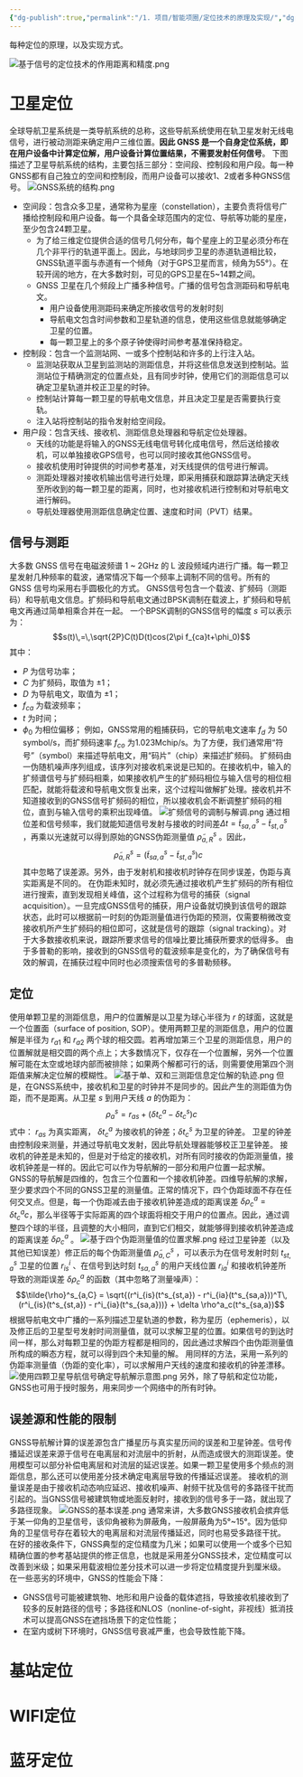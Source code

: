 ```yaml
---
{"dg-publish":true,"permalink":"/1. 项目/智能项圈/定位技术的原理及实现/","dgPassFrontmatter":true,"created":"2024-11-27T14:20:36.000+08:00","updated":"2024-12-20T10:51:58.573+08:00"}
---
```


每种定位的原理，以及实现方式。

![基于信号的定位技术的作用距离和精度.png](/img/user/1.%20%E9%A1%B9%E7%9B%AE/%E6%99%BA%E8%83%BD%E9%A1%B9%E5%9C%88/%E9%99%84%E4%BB%B6/%E5%9F%BA%E4%BA%8E%E4%BF%A1%E5%8F%B7%E7%9A%84%E5%AE%9A%E4%BD%8D%E6%8A%80%E6%9C%AF%E7%9A%84%E4%BD%9C%E7%94%A8%E8%B7%9D%E7%A6%BB%E5%92%8C%E7%B2%BE%E5%BA%A6.png)

# 卫星定位
全球导航卫星系统是一类导航系统的总称，这些导航系统使用在轨卫星发射无线电信号，进行被动测距来确定用户三维位置。**因此 GNSS 是一个自身定位系统，即在用户设备中计算定位解，用户设备计算位置结果，不需要发射任何信号**。
下图描述了卫星导航系统的结构，主要包括三部分：空间段、控制段和用户段。每一种GNSS都有自己独立的空间和控制段，而用户设备可以接收1、2或者多种GNSS信号。
![GNSS系统的结构.png](/img/user/1.%20%E9%A1%B9%E7%9B%AE/%E6%99%BA%E8%83%BD%E9%A1%B9%E5%9C%88/%E9%99%84%E4%BB%B6/GNSS%E7%B3%BB%E7%BB%9F%E7%9A%84%E7%BB%93%E6%9E%84.png)
- 空间段：包含众多卫星，通常称为星座（constellation），主要负责将信号广播给控制段和用户设备。每一个具备全球范围内的定位、导航等功能的星座，至少包含24颗卫星。
	- 为了给三维定位提供合适的信号几何分布，每个星座上的卫星必须分布在几个非平行的轨道平面上。因此，与地球同步卫星的赤道轨道相比较，GNSS轨道平面与赤道有一个倾角（对于GPS卫星而言，倾角为55°）。在较开阔的地方，在大多数时刻，可见的GPS卫星在5~14颗之间。
	- GNSS 卫星在几个频段上广播多种信号。广播的信号包含测距码和导航电文。
		- 用户设备使用测距码来确定所接收信号的发射时刻
		- 导航电文包含时间参数和卫星轨道的信息，使用这些信息就能够确定卫星的位置。
		- 每一颗卫星上的多个原子钟使得时间参考基准保持稳定。
- 控制段：包含一个监测站网、一或多个控制站和许多的上行注入站。
	- 监测站获取从卫星到监测站的测距信息，并将这些信息发送到控制站。监测站位于精确测定的位置点处，且有同步时钟，使用它们的测距信息可以确定卫星轨道并校正卫星的时钟。
	- 控制站计算每一颗卫星的导航电文信息，并且决定卫星是否需要执行变轨。
	- 注入站将控制站的指令发射给空间段。
- 用户段：包含天线、接收机、测距信息处理器和导航定位处理器。
	- 天线的功能是将输入的GNSS无线电信号转化成电信号，然后送给接收机，可以单独接收GPS信号，也可以同时接收其他GNSS信号。
	- 接收机使用时钟提供的时间参考基准，对天线提供的信号进行解调。
	- 测距处理器对接收机输出信号进行处理，即采用捕获和跟踪算法确定天线至所收到的每一颗卫星的距离，同时，也对接收机进行控制和对导航电文进行解码。
	- 导航处理器使用测距信息确定位置、速度和时间（PVT）结果。
## 信号与测距
大多数 GNSS 信号在电磁波频谱 1 ~ 2GHz 的 L 波段频域内进行广播。每一颗卫星发射几种频率的载波，通常情况下每一个频率上调制不同的信号。所有的 GNSS 信号均采用右手圆极化的方式。
GNSS信号包含一个载波、扩频码（测距码）和导航电文信息。扩频码和导航电文通过BPSK调制在载波上，扩频码和导航电文再通过简单相乘合并在一起。
一个BPSK调制的GNSS信号的幅度 $s$ 可以表示为：
$$s(t)\,=\,\sqrt{2P}C(t)D(t)cos(2\pi f_{ca}t+\phi_0)$$
其中：
- $P$ 为信号功率；
- $C$ 为扩频码，取值为 ±1；
- $D$ 为导航电文，取值为 ±1；
- $f_{ca}$ 为载波频率；
- $t$ 为时间；
- $\phi_0$ 为相位偏移；
例如，GNSS常用的粗捕获码，它的导航电文速率 $f_d$ 为 50 symbol/s，而扩频码速率 $f_{co}$ 为1.023Mchip/s。为了方便，我们通常用“符号”（symbol）来描述导航电文，用“码片”（chip）来描述扩频码。
扩频码由一伪随机噪声序列组成，该序列对接收机来说是已知的。在接收机中，输入的扩频谱信号与扩频码相乘，如果接收机产生的扩频码相位与输入信号的相位相匹配，就能将载波和导航电文恢复出来，这个过程叫做解扩处理。接收机并不知道接收到的GNSS信号扩频码的相位，所以接收机会不断调整扩频码的相位，直到与输入信号的乘积出现峰值。
![扩频信号的调制与解调.png](/img/user/1.%20%E9%A1%B9%E7%9B%AE/%E6%99%BA%E8%83%BD%E9%A1%B9%E5%9C%88/%E9%99%84%E4%BB%B6/%E6%89%A9%E9%A2%91%E4%BF%A1%E5%8F%B7%E7%9A%84%E8%B0%83%E5%88%B6%E4%B8%8E%E8%A7%A3%E8%B0%83.png)
通过相位差和信号频率，我们就能知道信号发射与接收的时间差$\Delta t = \tilde{t}^s_{sa,a} - \tilde{t}^s_{st,a}$ ，再乘以光速就可以得到原始的GNSS伪距测量值 $\tilde{\rho}^s_{a,R}$ 。因此，
$$\tilde{\rho}^s_{a,R} = (\tilde{t}^s_{sa,a} - \tilde{t}^s_{st,a}) c$$
其中忽略了误差源。另外，由于发射机和接收机时钟存在同步误差，伪距与真实距离是不同的。
在伪距未知时，就必须先通过接收机产生扩频码的所有相位进行搜索，直到发现相关峰值，这个过程称为信号的捕获（signal acquisition）。一旦完成GNSS信号的捕获，用户设备就切换到该信号的跟踪状态，此时可以根据前一时刻的伪距测量值进行伪距的预测，仅需要稍微改变接收机所产生扩频码的相位即可，这就是信号的跟踪（signal tracking）。对于大多数接收机来说，跟踪所要求信号的信噪比要比捕获所要求的低得多。
由于多普勒的影响，接收到的GNSS信号的载波频率是变化的，为了确保信号有效的解调，在捕获过程中同时也必须搜索信号的多普勒频移。
## 定位
使用单颗卫星的测距信息，用户的位置解是以卫星为球心半径为 $r$ 的球面，这就是一个位置面（surface of position, SOP）。使用两颗卫星的测距信息，用户的位置解是半径为 $r_{a1}$ 和 $r_{a2}$ 两个球的相交圆。若再增加第三个卫星的测距信息，用户的位置解就是相交圆的两个点上；大多数情况下，仅存在一个位置解，另外一个位置解可能在太空或地球内部而被排除；如果两个解都可行的话，则需要使用第四个测距值来解决定位解的模糊性。
![基于单、双和三测距信息定位解的轨迹.png](/img/user/1.%20%E9%A1%B9%E7%9B%AE/%E6%99%BA%E8%83%BD%E9%A1%B9%E5%9C%88/%E9%99%84%E4%BB%B6/%E5%9F%BA%E4%BA%8E%E5%8D%95%E3%80%81%E5%8F%8C%E5%92%8C%E4%B8%89%E6%B5%8B%E8%B7%9D%E4%BF%A1%E6%81%AF%E5%AE%9A%E4%BD%8D%E8%A7%A3%E7%9A%84%E8%BD%A8%E8%BF%B9.png)
但是，在GNSS系统中，接收机和卫星的时钟并不是同步的。因此产生的测距值为伪距，而不是距离。从卫星 $s$ 到用户天线 $a$ 的伪距为：
$$\rho^s_a = r_{as} + (\delta t_c^a - \delta t_c^s)c$$
式中： $r_{as}$ 为真实距离， $\delta t_c^a$ 为接收机的钟差；$\delta t_c^s$ 为卫星的钟差。
卫星的钟差由控制段来测量，并通过导航电文发射，因此导航处理器能够校正卫星钟差。
接收机的钟差是未知的，但是对于给定的接收机，对所有同时接收的伪距测量值，接收机钟差是一样的。因此它可以作为导航解的一部分和用户位置一起求解。
GNSS的导航解是四维的，包含三个位置和一个接收机钟差。四维导航解的求解，至少要求四个不同的GNSS卫星的测量值。正常的情况下，四个伪距球面不存在任何交叉点。但是，每一个伪距减去由于接收机钟差造成的距离误差 $\delta \rho^a_c = \delta t^a_c c$，那么半径等于实际距离的四个球面将相交于用户的位置点。因此，通过调整四个球的半径，且调整的大小相同，直到它们相交，就能够得到接收机钟差造成的距离误差 $\delta \rho^a_c$ 。
![基于四个伪距测量值的位置求解.png](/img/user/1.%20%E9%A1%B9%E7%9B%AE/%E6%99%BA%E8%83%BD%E9%A1%B9%E5%9C%88/%E9%99%84%E4%BB%B6/%E5%9F%BA%E4%BA%8E%E5%9B%9B%E4%B8%AA%E4%BC%AA%E8%B7%9D%E6%B5%8B%E9%87%8F%E5%80%BC%E7%9A%84%E4%BD%8D%E7%BD%AE%E6%B1%82%E8%A7%A3.png)
经过卫星钟差（以及其他已知误差）修正后的每个伪距测量值 $\tilde{\rho}^s_{a,C}$ ，可以表示为在信号发射时刻 $t^s_{st,a}$ 卫星的位置 $r^i_{is}$ 、在信号到达时刻 $t^s_{sa,a}$ 的用户天线位置 $r^i_{ia}$ 和接收机钟差所导致的测距误差 $\delta \rho^a_c$ 的函数（其中忽略了测量噪声）：
$$\tilde{\rho}^s_{a,C} = \sqrt{(r^i_{is}(t^s_{st,a}) - r^i_{ia}(t^s_{sa,a}))^T\,(r^i_{is}(t^s_{st,a}) - r^i_{ia}(t^s_{sa,a}))} + \delta \rho^a_c(t^s_{sa,a})$$
根据导航电文中广播的一系列描述卫星轨道的参数，称为星历（ephemeris），以及修正后的卫星型号发射时间测量值，就可以求解卫星的位置。如果信号的到达时间一样，那么对每颗卫星的伪距方程都是相同的，因此通过求解四个由伪距测量值所构成的瞬态方程，就可以得到四个未知量的解。
用同样的方法，采用一系列的伪距率测量值（伪距的变化率），可以求解用户天线的速度和接收机的钟差漂移。
![使用四颗卫星导航信号确定导航解示意图.png](/img/user/1.%20%E9%A1%B9%E7%9B%AE/%E6%99%BA%E8%83%BD%E9%A1%B9%E5%9C%88/%E9%99%84%E4%BB%B6/%E4%BD%BF%E7%94%A8%E5%9B%9B%E9%A2%97%E5%8D%AB%E6%98%9F%E5%AF%BC%E8%88%AA%E4%BF%A1%E5%8F%B7%E7%A1%AE%E5%AE%9A%E5%AF%BC%E8%88%AA%E8%A7%A3%E7%A4%BA%E6%84%8F%E5%9B%BE.png)
另外，除了导航和定位功能，GNSS也可用于授时服务，用来同步一个网络中的所有时钟。
## 误差源和性能的限制
GNSS导航解计算的误差源包含广播星历与真实星历间的误差和卫星钟差。信号传播延迟误差来源于信号在电离层和对流层中的折射，从而造成很大的测距误差。使用模型可以部分补偿电离层和对流层的延迟误差。如果一颗卫星使用多个频点的测距信息，那么还可以使用差分技术确定电离层导致的传播延迟误差。
接收机的测量误差是由于接收机动态响应延迟、接收机噪声、射频干扰及信号的多路径干扰而引起的。当GNSS信号被建筑物或地面反射时，接收到的信号多于一路，就出现了多路径现象。
![GNSS的基本误差.png](/img/user/1.%20%E9%A1%B9%E7%9B%AE/%E6%99%BA%E8%83%BD%E9%A1%B9%E5%9C%88/%E9%99%84%E4%BB%B6/GNSS%E7%9A%84%E5%9F%BA%E6%9C%AC%E8%AF%AF%E5%B7%AE.png)
通常来讲，大多数GNSS接收机会摈弃低于某一仰角的卫星信号，该仰角被称为屏蔽角，一般屏蔽角为5°~15°。因为低仰角的卫星信号存在着较大的电离层和对流层传播延迟，同时也易受多路径干扰。
在好的接收条件下，GNSS典型的定位精度为几米；如果可以使用一个或多个已知精确位置的参考基站提供的修正信息，也就是采用差分GNSS技术，定位精度可以改善到米级；如果采用载波相位差分技术可以进一步将定位精度提升到厘米级。
在一些恶劣的环境中，GNSS的性能会下降：
- GNSS信号可能被建筑物、地形和用户设备的载体遮挡，导致接收机接收到了较多的反射路径的信号；多路径和NLOS（nonline-of-sight，非视线）抵消技术可以提高GNSS在遮挡场景下的定位性能；
- 在室内或树下环境时，GNSS信号衰减严重，也会导致性能下降。
# 基站定位

# WIFI定位

# 蓝牙定位
